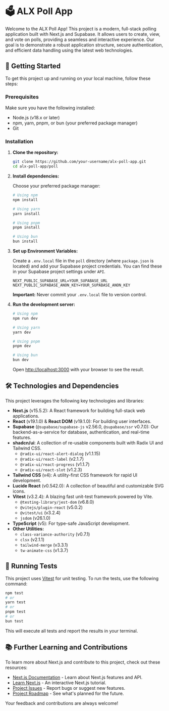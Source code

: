# 🗳️ ALX Poll App

Welcome to the ALX Poll App! This project is a modern, full-stack polling application built with Next.js and Supabase. It allows users to create, view, and vote on polls, providing a seamless and interactive experience. Our goal is to demonstrate a robust application structure, secure authentication, and efficient data handling using the latest web technologies.

## 🚀 Getting Started

To get this project up and running on your local machine, follow these steps:

### Prerequisites

Make sure you have the following installed:

- Node.js (v18.x or later)
- npm, yarn, pnpm, or bun (your preferred package manager)
- Git

### Installation

1.  **Clone the repository:**

    ```bash
    git clone https://github.com/your-username/alx-poll-app.git
    cd alx-poll-app/poll
    ```

2.  **Install dependencies:**

    Choose your preferred package manager:

    ```bash
    # Using npm
    npm install

    # Using yarn
    yarn install

    # Using pnpm
    pnpm install

    # Using bun
    bun install
    ```

3.  **Set up Environment Variables:**

    Create a `.env.local` file in the `poll` directory (where `package.json` is located) and add your Supabase project credentials. You can find these in your Supabase project settings under `API`.

    ```
    NEXT_PUBLIC_SUPABASE_URL=YOUR_SUPABASE_URL
    NEXT_PUBLIC_SUPABASE_ANON_KEY=YOUR_SUPABASE_ANON_KEY
    ```

    **Important:** Never commit your `.env.local` file to version control.

4.  **Run the development server:**

    ```bash
    # Using npm
    npm run dev

    # Using yarn
    yarn dev

    # Using pnpm
    pnpm dev

    # Using bun
    bun dev
    ```

    Open [http://localhost:3000](http://localhost:3000) with your browser to see the result.

## 🛠️ Technologies and Dependencies

This project leverages the following key technologies and libraries:

-   **Next.js** (v15.5.2): A React framework for building full-stack web applications.
-   **React** (v19.1.0) & **React DOM** (v19.1.0): For building user interfaces.
-   **Supabase** (`@supabase/supabase-js` v2.56.0, `@supabase/ssr` v0.7.0): Our backend-as-a-service for database, authentication, and real-time features.
-   **shadcn/ui**: A collection of re-usable components built with Radix UI and Tailwind CSS.
    -   `@radix-ui/react-alert-dialog` (v1.1.15)
    -   `@radix-ui/react-label` (v2.1.7)
    -   `@radix-ui/react-progress` (v1.1.7)
    -   `@radix-ui/react-slot` (v1.2.3)
-   **Tailwind CSS** (v4): A utility-first CSS framework for rapid UI development.
-   **Lucide React** (v0.542.0): A collection of beautiful and customizable SVG icons.
-   **Vitest** (v3.2.4): A blazing fast unit-test framework powered by Vite.
    -   `@testing-library/jest-dom` (v6.8.0)
    -   `@vitejs/plugin-react` (v5.0.2)
    -   `@vitest/ui` (v3.2.4)
    -   `jsdom` (v26.1.0)
-   **TypeScript** (v5): For type-safe JavaScript development.
-   **Other Utilities:**
    -   `class-variance-authority` (v0.7.1)
    -   `clsx` (v2.1.1)
    -   `tailwind-merge` (v3.3.1)
    -   `tw-animate-css` (v1.3.7)

## 🧪 Running Tests

This project uses [Vitest](https://vitest.dev/) for unit testing. To run the tests, use the following command:

```bash
npm test
# or
yarn test
# or
pnpm test
# or
bun test
```

This will execute all tests and report the results in your terminal.

## 📚 Further Learning and Contributions

To learn more about Next.js and contribute to this project, check out these resources:

-   [Next.js Documentation](https://nextjs.org/docs) - Learn about Next.js features and API.
-   [Learn Next.js](https://nextjs.org/learn) - An interactive Next.js tutorial.
-   [Project Issues](https://github.com/your-username/alx-poll-app/issues) - Report bugs or suggest new features.
-   [Project Roadmap](https://github.com/your-username/alx-poll-app/projects) - See what's planned for the future.

Your feedback and contributions are always welcome!